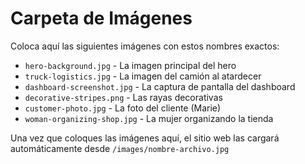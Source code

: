 # Carpeta de Imágenes

Coloca aquí las siguientes imágenes con estos nombres exactos:

- `hero-background.jpg` - La imagen principal del hero
- `truck-logistics.jpg` - La imagen del camión al atardecer  
- `dashboard-screenshot.jpg` - La captura de pantalla del dashboard
- `decorative-stripes.png` - Las rayas decorativas
- `customer-photo.jpg` - La foto del cliente (Marie)
- `woman-organizing-shop.jpg` - La mujer organizando la tienda

Una vez que coloques las imágenes aquí, el sitio web las cargará automáticamente desde `/images/nombre-archivo.jpg`
